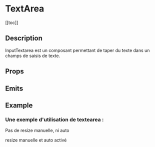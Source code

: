 <script setup>
import { ref, computed } from 'vue';
import component from './index.vue'
let isToggledContent = ref(false)
const content = ref("")

</script>

# TextArea

[[toc]]

## Description

InputTextarea est un composant permettant de taper du texte dans un champs de saisis de texte. <br/> 

## Props

<props-parser :props="component.props" />

## Emits

<emits-parser :emits="component.emits" />

## Example

<code-example>
<h3>Une exemple d'utilisation de textearea :</h3>
<p>Pas de resize manuelle, ni auto</p>
<dsp-input-textarea v-model="content" :isAutoResizable="false" :isResizable="false"/>
<p>resize manuelle et auto activé</p>
<dsp-input-textarea v-model="content" :isAutoResizable="true" :isResizable="true"/>
<template v-slot:html>

```html
Your HTML code example here
```

</template>

<template v-slot:js>

```js
Your JS code example here
```

</template>
</code-example>